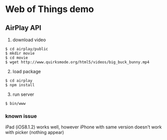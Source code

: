 # Web of Things demo

## AirPlay API

1. download video

```
$ cd airplay/public
$ mkdir movie
$ cd movie
$ wget http://www.quirksmode.org/html5/videos/big_buck_bunny.mp4
```

2. load package
```
$ cd airplay
$ npm install
```

3. run server
```
$ bin/www
```

### known issue

iPad (iOS8.1.2) works well, however iPhone with same version doesn't work with picker (nothing appear)
